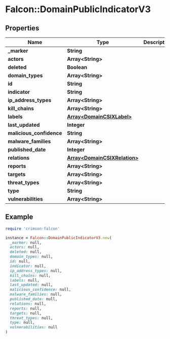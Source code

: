 # Falcon::DomainPublicIndicatorV3

## Properties

| Name | Type | Description | Notes |
| ---- | ---- | ----------- | ----- |
| **_marker** | **String** |  |  |
| **actors** | **Array&lt;String&gt;** |  |  |
| **deleted** | **Boolean** |  |  |
| **domain_types** | **Array&lt;String&gt;** |  |  |
| **id** | **String** |  |  |
| **indicator** | **String** |  |  |
| **ip_address_types** | **Array&lt;String&gt;** |  |  |
| **kill_chains** | **Array&lt;String&gt;** |  |  |
| **labels** | [**Array&lt;DomainCSIXLabel&gt;**](DomainCSIXLabel.md) |  |  |
| **last_updated** | **Integer** |  |  |
| **malicious_confidence** | **String** |  |  |
| **malware_families** | **Array&lt;String&gt;** |  |  |
| **published_date** | **Integer** |  |  |
| **relations** | [**Array&lt;DomainCSIXRelation&gt;**](DomainCSIXRelation.md) |  |  |
| **reports** | **Array&lt;String&gt;** |  |  |
| **targets** | **Array&lt;String&gt;** |  |  |
| **threat_types** | **Array&lt;String&gt;** |  |  |
| **type** | **String** |  |  |
| **vulnerabilities** | **Array&lt;String&gt;** |  |  |

## Example

```ruby
require 'crimson-falcon'

instance = Falcon::DomainPublicIndicatorV3.new(
  _marker: null,
  actors: null,
  deleted: null,
  domain_types: null,
  id: null,
  indicator: null,
  ip_address_types: null,
  kill_chains: null,
  labels: null,
  last_updated: null,
  malicious_confidence: null,
  malware_families: null,
  published_date: null,
  relations: null,
  reports: null,
  targets: null,
  threat_types: null,
  type: null,
  vulnerabilities: null
)
```

